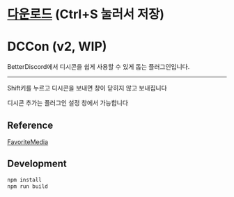# [다운로드](https://raw.githubusercontent.com/minibox24/DCCon/v2/release/DCCon.plugin.js) (Ctrl+S 눌러서 저장)

# DCCon (v2, WIP)

BetterDiscord에서 디시콘을 쉽게 사용할 수 있게 돕는 플러그인입니다.

---

Shift키를 누르고 디시콘을 보내면 창이 닫히지 않고 보내집니다

디시콘 추가는 플러그인 설정 창에서 가능합니다

## Reference

[FavoriteMedia](https://github.com/Dastan21/BDAddons/tree/main/plugins/FavoriteMedia)

## Development

```bash
npm install
npm run build
```
